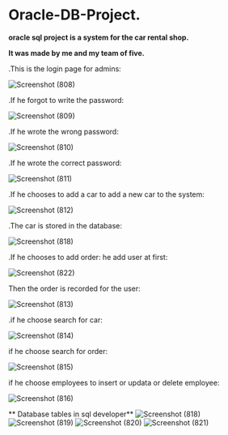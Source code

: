 # Oracle-DB-Project.

**oracle sql project is a system for the car rental shop.**

**It was made by me and my team of five.**


.This is the login page for admins:

![Screenshot (808)](https://user-images.githubusercontent.com/108232157/211176435-dcf866b7-6aae-473f-9c58-149bbd189ca1.png)


.If he forgot to write the password:

![Screenshot (809)](https://user-images.githubusercontent.com/108232157/211176482-d52bf739-641f-480d-a608-b727ad0283b5.png)


.If he wrote the wrong password:

![Screenshot (810)](https://user-images.githubusercontent.com/108232157/211176499-def3eef1-3ef9-47a7-abe2-e370021e03ab.png)


.If he wrote the correct password:

![Screenshot (811)](https://user-images.githubusercontent.com/108232157/211176527-66d5c18b-6e62-4ff7-b9dd-a1c57fdc022c.png)


.If he chooses to add a car to add a new car to the system:

![Screenshot (812)](https://user-images.githubusercontent.com/108232157/211176562-51155d59-ddd0-4869-8397-3f10d3624b3a.png)


.The car is stored in the database:

![Screenshot (818)](https://user-images.githubusercontent.com/108232157/211176645-36e71ea3-116b-4513-96a9-ba82d56628db.png)


.If he chooses to add order:
he add user at first:

![Screenshot (822)](https://user-images.githubusercontent.com/108232157/211176734-ca64e727-1114-4e2b-8bbc-636e5b7e9f09.png)

Then the order is recorded for the user:

![Screenshot (813)](https://user-images.githubusercontent.com/108232157/211176756-f16a90c9-a10f-43dd-bc4e-e3d4a57d5dff.png)

.if he choose search for car:

![Screenshot (814)](https://user-images.githubusercontent.com/108232157/211176783-94ab12ff-dac7-4c20-b27a-1f6434691f68.png)

if he choose search for order:

![Screenshot (815)](https://user-images.githubusercontent.com/108232157/211176801-d73f40ba-d067-47eb-8010-450895da6dc2.png)

if he choose employees to insert or updata or delete employee:

![Screenshot (816)](https://user-images.githubusercontent.com/108232157/211176819-a8d0a677-ba13-41fc-ae6b-4d5af2d41727.png)

** Database tables in sql developer**
![Screenshot (818)](https://user-images.githubusercontent.com/108232157/211176842-1519a81f-67d4-4db2-b255-d06f671c8817.png)
![Screenshot (819)](https://user-images.githubusercontent.com/108232157/211176850-48100563-5ed8-4cf1-a674-dd8fd913f777.png)
![Screenshot (820)](https://user-images.githubusercontent.com/108232157/211176852-999e4f58-f6f6-4f8b-89fc-420f77fc2612.png)
![Screenshot (821)](https://user-images.githubusercontent.com/108232157/211176855-95e502a0-1a08-45bb-bf5e-18b1da10c3de.png)

